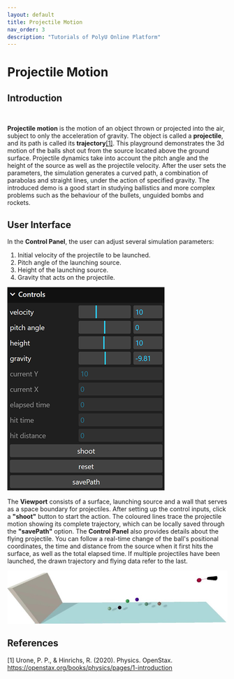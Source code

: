 ```yaml
---
layout: default
title: Projectile Motion
nav_order: 3
description: "Tutorials of PolyU Online Platform"
---
```


# Projectile Motion

## Introduction
<br>

**Projectile motion** is the motion of an object thrown or projected into the air, subject to only the acceleration of gravity. The object is called a **projectile**, and its path is called its **trajectory**[[1]](#physics_ref). This playground demonstrates the 3d motion of the balls shot out from the source located above the ground surface. Projectile dynamics take into account the pitch angle and the height of the source as well as the projectile velocity. After the user sets the parameters, the simulation generates a curved path, a combination of parabolas and straight lines, under the action of specified gravity. The introduced demo is a good start in studying ballistics and more complex problems such as the behaviour of the bullets, unguided bombs and rockets.

## User Interface

In the **Control Panel**, the user can adjust several simulation parameters: 
1. Initial velocity of the projectile to be launched.
2. Pitch angle of the launching source. 
3. Height of the launching source.
4. Gravity that acts on the projectile.

![](../assets/images/ProjectileMotion/pmControls.png)

The **Viewport** consists of a surface, launching source and a wall that serves as a space boundary for projectiles. After setting up the control inputs, click a **"shoot"** button to start the action. The coloured lines trace the projectile motion showing its complete trajectory, which can be locally saved through the **"savePath"** option. The **Control Panel** also provides details about the flying projectile. You can follow a real-time change of the ball's positional coordinates, the time and distance from the source when it first hits the surface, as well as the total elapsed time. If multiple projectiles have been launched, the drawn trajectory and flying data refer to the last.

![](../assets/images/ProjectileMotion/pmShot1.jpg)
 

## References

<a name="physics_ref">[1]</a> Urone, P. P., & Hinrichs, R. (2020). Physics. OpenStax. <https://openstax.org/books/physics/pages/1-introduction>







